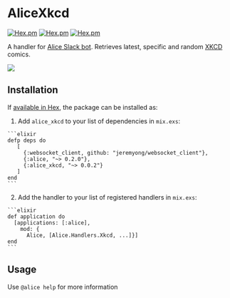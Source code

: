 # AliceXkcd

[![Hex.pm](https://img.shields.io/hexpm/l/alice_xkcd.svg)](https://hex.pm/packages/alice_xkcd)
[![Hex.pm](https://img.shields.io/hexpm/v/alice_xkcd.svg)](https://hex.pm/packages/alice_xkcd)
[![Hex.pm](https://img.shields.io/hexpm/dt/alice_xkcd.svg)](https://hex.pm/packages/alice_xkcd)

A handler for [Alice Slack bot]. Retrieves latest, specific and random [XKCD] comics.

[Alice Slack bot]: https://github.com/alice-bot/alice
[XKCD]: http://xkcd.com/

![](http://i.imgur.com/og5mC1v.png)

## Installation

If [available in Hex](https://hex.pm/packages/alice_xkcd), the package can be installed as:

  1. Add `alice_xkcd` to your list of dependencies in `mix.exs`:

    ```elixir
    defp deps do
       [
         {:websocket_client, github: "jeremyong/websocket_client"},
         {:alice, "~> 0.2.0"},
         {:alice_xkcd, "~> 0.0.2"}
       ]
    end
    ```

  2. Add the handler to your list of registered handlers in `mix.exs`:

    ```elixir
    def application do
      [applications: [:alice],
        mod: {
          Alice, [Alice.Handlers.Xkcd, ...]}]
    end
    ```

## Usage

Use `@alice help` for more information
